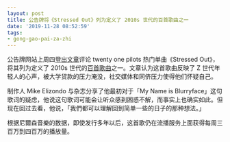 ```yaml
---
layout: post
title: 公告牌将《Stressed Out》列为定义了 2010s 世代的百首歌曲之一
date: '2019-11-28 08:52:59'
tags:
- gong-gao-pai-za-zhi
---
```


公告牌网站上周四[登出文章](https://www.billboard.com/articles/columns/rock/8544249/twenty-one-pilots-stressed-out-songs-that-defined-the-decade)评论 twenty one pilots 热门单曲《Stressed Out》，将其列为定义了 2010s 世代的[百首歌曲](https://www.billboard.com/100-songs-that-defined-the-2010s)之一。文章认为这首歌曲反映了 Z 世代年轻人的心声，被大学贷款的压力淹没，社交媒体和同侪压力使得他们怀疑自己。

制作人 Mike Elizondo 与杂志分享了他最初对于「My Name is Blurryface」这句歌词的疑虑，他说这句歌词可能会让听众感到困惑不解，而事实上也确实如此。但现在回过去看，他说，「我們都可以理解回到简单一些的日子的那种想法。」

根据尼爾森音樂的数据，即使发行多年以后，这首歌仍在流播服务上面获得每周三百万到四百万的播放量。

